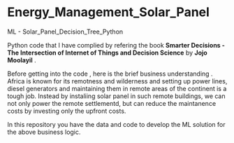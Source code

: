 # Energy_Management_Solar_Panel
ML - Solar_Panel_Decision_Tree_Python

Python code that I have complied by refering the book **Smarter Decisions - The Intersection of Internet of Things and Decision Science** by **Jojo Moolayil** .

Before getting into the code , here is the brief business understanding .
Africa is known for its remotness and wilderness and setting up power lines, diesel generators and maintaining them in remote areas of the continent is a tough job. Instead by instaliing solar panel in such remote buildings, we can not only power the remote settlementd, but can reduce the maintanence costs by investing only the upfront costs.

In this repository you have the data and code to develop the ML solution for the above business logic.
